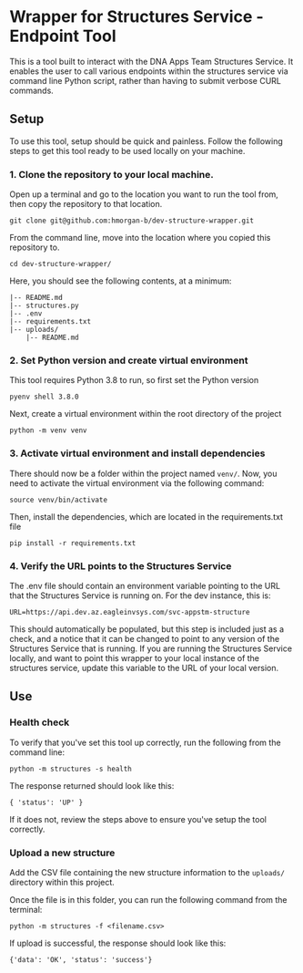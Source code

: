 # Wrapper for Structures Service - Endpoint Tool

This is a tool built to interact with the DNA Apps Team Structures Service.
It enables the user to call various endpoints within the structures service via command line Python script, rather than having to submit verbose CURL commands.

## Setup 

To use this tool, setup should be quick and painless. Follow the following steps to get this tool ready to be used locally on your machine.

### 1. Clone the repository to your local machine.
Open up a terminal and go to the location you want to run the tool from, then copy the repository to that location.
```shell
git clone git@github.com:hmorgan-b/dev-structure-wrapper.git
```

From the command line, move into the location where you copied this repository to.
```shell
cd dev-structure-wrapper/
```

Here, you should see the following contents, at a minimum:
```properties
|-- README.md
|-- structures.py
|-- .env
|-- requirements.txt
|-- uploads/
    |-- README.md
```

### 2. Set Python version and create virtual environment

This tool requires Python 3.8 to run, so first set the Python version
```shell
pyenv shell 3.8.0
```

Next, create a virtual environment within the root directory of the project
```shell
python -m venv venv
```

### 3. Activate virtual environment and install dependencies
There should now be a folder within the project named `venv/`. Now, you need to activate the virtual environment via the following command:
```shell
source venv/bin/activate
```
Then, install the dependencies, which are located in the requirements.txt file
```shell
pip install -r requirements.txt
```
### 4. Verify the URL points to the Structures Service
The .env file should contain an environment variable pointing to the URL that the Structures Service is running on. For the dev instance, this is:
```editorconfig
URL=https://api.dev.az.eagleinvsys.com/svc-appstm-structure
```
This should automatically be populated, but this step is included just as a check, and a notice that it can be changed to point to any version of the Structures Service that is running.
If you are running the Structures Service locally, and want to point this wrapper to your local instance of the structures service, update this variable to the URL of your local version.
## Use

### Health check
To verify that you've set this tool up correctly, run the following from the command line:
```shell
python -m structures -s health
```
The response returned should look like this:
```shell
{ 'status': 'UP' }
```
If it does not, review the steps above to ensure you've setup the tool correctly.

### Upload a new structure

Add the CSV file containing the new structure information to the `uploads/` directory within this project.

Once the file is in this folder, you can run the following command from the terminal:
```shell
python -m structures -f <filename.csv>
```

If upload is successful, the response should look like this:
```shell
{'data': 'OK', 'status': 'success'}
```